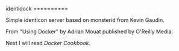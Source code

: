 identidock ==========

Simple identicon server based on monsterid from Kevin Gaudin.

From "Using Docker" by Adrian Mouat published by O'Reilly Media.

Next I will read *Docker Cookbook*.